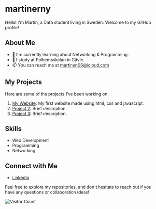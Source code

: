 # martinerny
Hello!
I'm Martin, a Data student living in Sweden. Welcome to my GitHub profile!

## About Me

- 🌱 I'm currently learning about Networking & Programming.
- 💼 I study at Polhemsskolan in Gävle.
- 📫 You can reach me at martinen06@icloud.com

## My Projects

Here are some of the projects I've been working on:

1. [My Website](https://github.com/Polhemsskolan-DATA/sidmallen-martinerny): My first website made using html, css and javascript.
2. [Project 2](link-to-project-2): Brief description.
3. [Project 3](link-to-project-3): Brief description.

## Skills

- Web Development 
- Programming
- Networking

## Connect with Me

- [LinkedIn](https://www.linkedin.com/in/martin-eriksson-nyberg-5178462a0/)

Feel free to explore my repositories, and don't hesitate to reach out if you have any questions or collaboration ideas!

![Visitor Count](https://visitor-badge.laobi.icu/badge?page_id=your-username.your-username)
